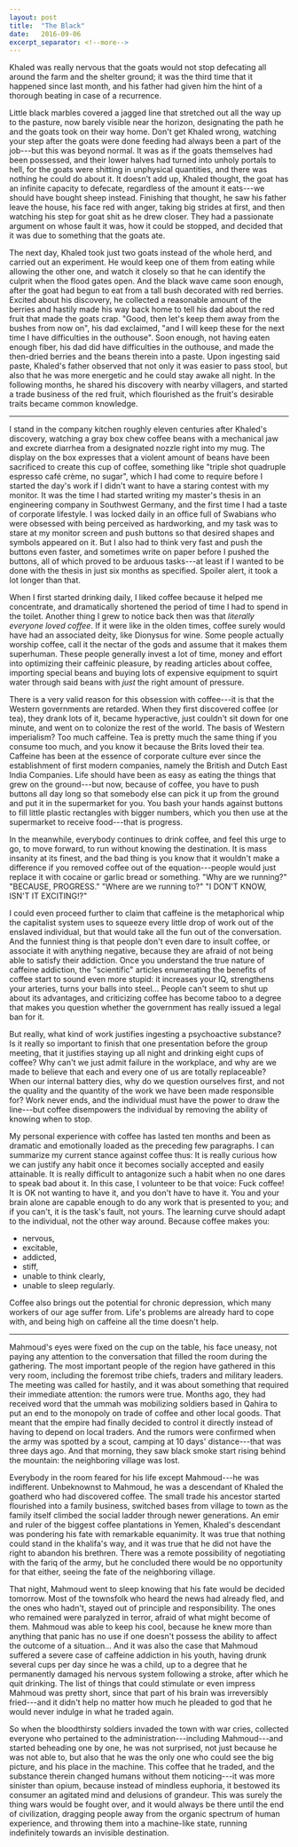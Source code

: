 ```yaml
---
layout: post
title:  "The Black"
date:   2016-09-06
excerpt_separator: <!--more-->
---
```


Khaled was really nervous that the goats would not stop defecating all around
the farm and the shelter ground; it was the third time that it happened since
last month, and his father had given him the hint of a thorough beating in case
of a recurrence.
<!--more-->
Little black marbles covered a jagged line that stretched out
all the way up to the pasture, now barely visible near the horizon, designating
the path he and the goats took on their way home. Don't get Khaled wrong,
watching your step after the goats were done feeding had always been a part of
the job---but this was beyond normal. It was as if the goats themselves had been
possessed, and their lower halves had turned into unholy portals to hell, for
the goats were shitting in unphysical quantities, and there was nothing he could
do about it. It doesn't add up, Khaled thought, the goat has an infinite
capacity to defecate, regardless of the amount it eats---we should have bought
sheep instead. Finishing that thought, he saw his father leave the house, his
face red with anger, taking big strides at first, and then watching his step for
goat shit as he drew closer. They had a passionate argument on whose fault it
was, how it could be stopped, and decided that it was due to something that the
goats ate.

The next day, Khaled took just two goats instead of the whole herd, and carried
out an experiment. He would keep one of them from eating while allowing the
other one, and watch it closely so that he can identify the culprit when the
flood gates open. And the black wave came soon enough, after the goat had begun
to eat from a tall bush decorated with red berries. Excited about his discovery,
he collected a reasonable amount of the berries and hastily made his way back
home to tell his dad about the red fruit that made the goats crap. "Good, then
let's keep them away from the bushes from now on", his dad exclaimed, "and I
will keep these for the next time I have difficulties in the outhouse". Soon
enough, not having eaten enough fiber, his dad did have difficulties in the
outhouse, and made the then-dried berries and the beans therein into a paste.
Upon ingesting said paste, Khaled's father observed that not only it was easier
to pass stool, but also that he was more energetic and he could stay awake all
night. In the following months, he shared his discovery with nearby villagers,
and started a trade business of the red fruit, which flourished as the fruit's
desirable traits became common knowledge.

<hr>

I stand in the company kitchen roughly eleven centuries after Khaled's
discovery, watching a gray box chew coffee beans with a mechanical jaw and
excrete diarrhea from a designated nozzle right into my mug. The display on the
box expresses that a violent amount of beans have been sacrificed to create this
cup of coffee, something like "triple shot quadruple espresso café crème, no
sugar", which I had come to require before I started the day's work if I didn't
want to have a staring contest with my monitor. It was the time I had started
writing my master's thesis in an engineering company in Southwest Germany, and
the first time I had a taste of corporate lifestyle. I was locked daily in an
office full of Swabians who were obsessed with being perceived as hardworking,
and my task was to stare at my monitor screen and push buttons so that desired
shapes and symbols appeared on it. But I also had to think very fast and push
the buttons even faster, and sometimes write on paper before I pushed the
buttons, all of which proved to be arduous tasks---at least if I wanted to be
done with the thesis in just six months as specified. Spoiler alert, it took a
lot longer than that.

When I first started drinking daily, I liked coffee because it helped me
concentrate, and dramatically shortened the period of time I had to spend in the
toilet. Another thing I grew to notice back then was that
*literally everyone loved coffee*.
If it were like in the
olden times, coffee surely would have had an associated deity, like Dionysus for
wine. Some people actually worship coffee, call it the nectar of the gods and
assume that it makes them superhuman. These people generally invest a lot of
time, money and effort into optimizing their caffeinic pleasure, by reading
articles about coffee, importing special beans and buying lots of expensive
equipment to squirt water through said beans with *just* the right amount of
pressure.

There is a very valid reason for this obsession with coffee---it is that the
Western governments are retarded. When they first discovered coffee (or tea),
they drank lots of it, became hyperactive, just couldn't sit down for one
minute, and went on to colonize the rest of the world. The basis of Western
imperialism? Too much caffeine. Tea is pretty much the same thing if you consume
too much, and you know it because the Brits loved their tea. Caffeine has been
at the essence of corporate culture ever since the establishment of first modern
companies, namely the British and Dutch East India Companies. Life should have
been as easy as eating the things that grew on the ground---but now, because of
coffee, you have to push buttons all day long so that somebody else can pick it
up from the ground and put it in the supermarket for you. You bash your hands
against buttons to fill little plastic rectangles with bigger numbers, which you
then use at the supermarket to receive food---that is progress.

In the meanwhile, everybody continues to drink coffee, and feel this urge to go,
to move forward, to run without knowing the destination. It is mass insanity at
its finest, and the bad thing is you know that it wouldn't make a difference if
you removed coffee out of the equation---people would just replace it with
cocaine or garlic bread or something. "Why are we running?" "BECAUSE, PROGRESS."
"Where are we running to?" "I DON'T KNOW, ISN'T IT EXCITING!?"

I could even proceed further to claim that caffeine is the metaphorical whip the
capitalist system uses to squeeze every little drop of work out of the enslaved
individual, but that would take all the fun out of the conversation. And the
funniest thing is that people don't even dare to insult coffee, or associate it
with anything negative, because they are afraid of not being able to satisfy
their addiction. Once you understand the true nature of caffeine addiction, the
"scientific" articles enumerating the benefits of coffee start to sound even
more stupid: it increases your IQ, strengthens your arteries, turns your balls
into steel... People can't seem to shut up about its advantages, and criticizing
coffee has become taboo to a degree that makes you question whether the
government has really issued a legal ban for it.

But really, what kind of work justifies ingesting a psychoactive substance? Is
it really so important to finish that one presentation before the group meeting,
that it justifies staying up all night and drinking eight cups of coffee? Why
can't we just admit failure in the workplace, and why are we made to believe
that each and every one of us are totally replaceable? When our internal battery
dies, why do we question ourselves first, and not the quality and the quantity
of the work we have been made responsible for? Work never ends, and the
individual must have the power to draw the line---but coffee disempowers the
individual by removing the ability of knowing when to stop.

My personal experience with coffee has lasted ten months and been as dramatic
and emotionally loaded as the preceding few paragraphs. I can summarize my
current stance against coffee thus: It is really curious how we can justify any
habit once it becomes socially accepted and easily attainable. It is really
difficult to antagonize such a habit when no one dares to speak bad about it.
In this case, I volunteer to be that voice:
Fuck coffee! It is OK not wanting to have it, and
you don't have to have it. You and your brain alone are capable enough to do any
work that is presented to you; and if you can't, it is the task's fault, not
yours. The learning curve should adapt to the individual, not the other way
around. Because coffee makes you:

- nervous,
- excitable,
- addicted,
- stiff,
- unable to think clearly,
- unable to sleep regularly.

Coffee also brings out the potential for chronic depression, which many workers
of our age suffer from. Life's problems are already hard to cope with, and being
high on caffeine all the time doesn't help.

<hr>

Mahmoud's eyes were fixed on the cup on the table, his face uneasy, not paying
any attention to the conversation that filled the room during the gathering. The
most important people of the region have gathered in this very room, including
the foremost tribe chiefs, traders and military leaders. The meeting was called
for hastily, and it was about something that required their immediate attention:
the rumors were true. Months ago, they had received word that the ummah was
mobilizing soldiers based in Qahira to put an end to the monopoly on trade of
coffee and other local goods. That meant that the empire had finally decided to
control it directly instead of having to depend on local traders. And the rumors
were confirmed when the army was spotted by a scout, camping at 10 days'
distance---that was three days ago. And that morning, they saw black smoke start
rising behind the mountain: the neighboring village was lost.

Everybody in the room feared for his life except Mahmoud---he was indifferent.
Unbeknownst to Mahmoud, he was a descendant of Khaled the goatherd who had
discovered coffee. The small trade his ancestor started flourished into a family
business, switched bases from village to town as the family itself climbed the
social ladder through newer generations. An emir and ruler of the biggest coffee
plantations in Yemen, Khaled's descendant was pondering his fate with remarkable
equanimity. It was true that nothing could stand in the khalifa's way, and it
was true that he did not have the right to abandon his brethren. There was a
remote possibility of negotiating with the fariq of the army, but he concluded
there would be no opportunity for that either, seeing the fate of the
neighboring village.

That night, Mahmoud went to sleep knowing that his fate would be decided
tomorrow. Most of the townsfolk who heard the news had already fled, and the
ones who hadn't, stayed out of principle and responsibility. The ones who
remained were paralyzed in terror, afraid of what might become of them. Mahmoud
was able to keep his cool, because he knew more than anything that panic has no
use if one doesn't possess the ability to affect the outcome of a situation...
And it was also the case that Mahmoud suffered a severe case of caffeine
addiction in his youth, having drunk several cups per day since he was a child,
up to a degree that he permanently damaged his nervous system following a
stroke, after which he quit drinking. The list of things that could stimulate or
even impress Mahmoud was pretty short, since that part of his brain was
irreversibly fried---and it didn't help no matter how much he pleaded to god
that he would never indulge in what he traded again.

So when the bloodthirsty soldiers invaded the town with war cries, collected
everyone who pertained to the administration---including Mahmoud---and started
beheading one by one, he was not surprised, not just because he was not able to,
but also that he was the only one who could see the big picture, and his place
in the machine. This coffee that he traded, and the substance therein changed
humans without them noticing---it was more sinister than opium, because instead
of mindless euphoria, it bestowed its consumer an agitated mind and delusions of
grandeur. This was surely the thing wars would be fought over, and it would
always be there until the end of civilization, dragging people away from the
organic spectrum of human experience, and throwing them into a machine-like
state, running indefinitely towards an invisible destination.

